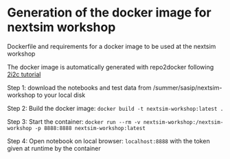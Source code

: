 # Generation of the docker image for nextsim workshop

Dockerfile and requirements for a docker image to be used at the nextsim workshop

The docker image is automatically generated with repo2docker following [2i2c tutorial](https://docs.2i2c.org/admin/howto/environment/hub-user-image-template-guide/)

Step 1: download the notebooks and test data from /summer/sasip/nextsim-workshop to your local disk

Step 2: Build the docker image: `docker build -t nextsim-workshop:latest .`

Step 3: Start the container: `docker run --rm -v nextsim-workshop:/nextsim-workshop -p 8888:8888 nextsim-workshop:latest`

Step 4: Open notebook on local browser: `localhost:8888` with the token given at runtime by the container